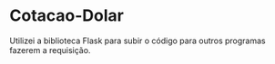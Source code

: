 # Cotacao-Dolar

Utilizei a biblioteca Flask para subir o código para outros programas fazerem a requisição.

